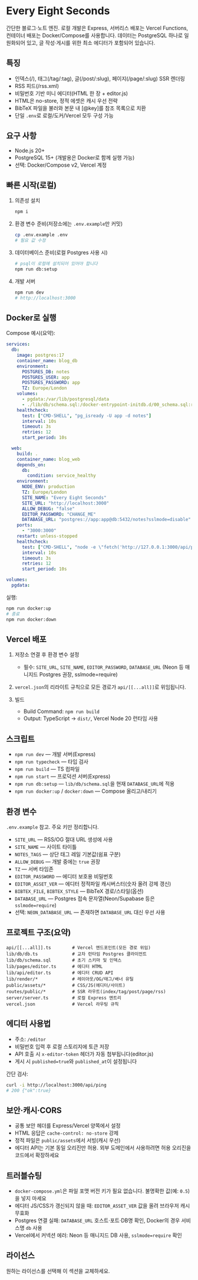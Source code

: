 # Every Eight Seconds

간단한 블로그·노트 엔진. 로컬 개발은 Express, 서버리스 배포는 Vercel Functions, 컨테이너 배포는 Docker/Compose를 사용합니다. 데이터는 PostgreSQL 하나로 일원화되어 있고, 글 작성·게시를 위한 최소 에디터가 포함되어 있습니다.

## 특징

* 인덱스(/), 태그(/tag/\:tag), 글(/post/\:slug), 페이지(/page/\:slug) SSR 렌더링
* RSS 피드(/rss.xml)
* 비밀번호 기반 미니 에디터(HTML 한 장 + editor.js)
* HTML은 no-store, 정적 에셋은 캐시 우선 전략
* BibTeX 파일을 불러와 본문 내 \[@key]를 참조 목록으로 치환
* 단일 `.env`로 로컬/도커/Vercel 모두 구성 가능

## 요구 사항

* Node.js 20+
* PostgreSQL 15+ (개발용은 Docker로 함께 실행 가능)
* 선택: Docker/Compose v2, Vercel 계정

## 빠른 시작(로컬)

1. 의존성 설치

   ```bash
   npm i
   ```
2. 환경 변수 준비(저장소에는 `.env.example`만 커밋)

   ```bash
   cp .env.example .env
   # 필요 값 수정
   ```
3. 데이터베이스 준비(로컬 Postgres 사용 시)

   ```bash
   # psql이 로컬에 설치되어 있어야 합니다
   npm run db:setup
   ```
4. 개발 서버

   ```bash
   npm run dev
   # http://localhost:3000
   ```

## Docker로 실행

Compose 예시(요약):

```yaml
services:
  db:
    image: postgres:17
    container_name: blog_db
    environment:
      POSTGRES_DB: notes
      POSTGRES_USER: app
      POSTGRES_PASSWORD: app
      TZ: Europe/London
    volumes:
      - pgdata:/var/lib/postgresql/data
      - ./lib/db/schema.sql:/docker-entrypoint-initdb.d/00_schema.sql:ro
    healthcheck:
      test: ["CMD-SHELL", "pg_isready -U app -d notes"]
      interval: 10s
      timeout: 3s
      retries: 12
      start_period: 10s

  web:
    build: .
    container_name: blog_web
    depends_on:
      db:
        condition: service_healthy
    environment:
      NODE_ENV: production
      TZ: Europe/London
      SITE_NAME: "Every Eight Seconds"
      SITE_URL: "http://localhost:3000"
      ALLOW_DEBUG: "false"
      EDITOR_PASSWORD: "CHANGE_ME"
      DATABASE_URL: "postgres://app:app@db:5432/notes?sslmode=disable"
    ports:
      - "3000:3000"
    restart: unless-stopped
    healthcheck:
      test: ["CMD-SHELL", "node -e \"fetch('http://127.0.0.1:3000/api/ping').then(r=>process.exit(r.ok?0:1)).catch(()=>process.exit(1))\""]
      interval: 10s
      timeout: 3s
      retries: 12
      start_period: 10s

volumes:
  pgdata:
```

실행:

```bash
npm run docker:up
# 종료
npm run docker:down
```

## Vercel 배포

1. 저장소 연결 후 환경 변수 설정

   * 필수: `SITE_URL`, `SITE_NAME`, `EDITOR_PASSWORD`, `DATABASE_URL` (Neon 등 매니지드 Postgres 권장, sslmode=require)
2. `vercel.json`의 리라이트 규칙으로 모든 경로가 `api/[[...all]]`로 위임됩니다.
3. 빌드

   * Build Command: `npm run build`
   * Output: TypeScript → `dist/`, Vercel Node 20 런타임 사용

## 스크립트

* `npm run dev` — 개발 서버(Express)
* `npm run typecheck` — 타입 검사
* `npm run build` — TS 컴파일
* `npm run start` — 프로덕션 서버(Express)
* `npm run db:setup` — `lib/db/schema.sql`을 현재 `DATABASE_URL`에 적용
* `npm run docker:up` / `docker:down` — Compose 올리고/내리기

## 환경 변수

`.env.example` 참고. 주요 키만 정리합니다.

* `SITE_URL` — RSS/OG 절대 URL 생성에 사용
* `SITE_NAME` — 사이트 타이틀
* `NOTES_TAGS` — 상단 태그 레일 기본값(쉼표 구분)
* `ALLOW_DEBUG` — 개발 중에는 `true` 권장
* `TZ` — 서버 타임존
* `EDITOR_PASSWORD` — 에디터 보호용 비밀번호
* `EDITOR_ASSET_VER` — 에디터 정적파일 캐시버스터(숫자 올려 강제 갱신)
* `BIBTEX_FILE`, `BIBTEX_STYLE` — BibTeX 경로/스타일(옵션)
* `DATABASE_URL` — Postgres 접속 문자열(Neon/Supabase 등은 `sslmode=require`)
* 선택: `NEON_DATABASE_URL` — 존재하면 `DATABASE_URL` 대신 우선 사용

## 프로젝트 구조(요약)

```
api/[[...all]].ts        # Vercel 엔드포인트(모든 경로 위임)
lib/db/db.ts             # 교차 런타임 Postgres 클라이언트
lib/db/schema.sql        # 초기 스키마 및 인덱스
lib/pages/editor.ts      # 에디터 HTML
lib/api/editor.ts        # 에디터 CRUD API
lib/render/*             # 레이아웃/OG/태그/배너 유틸
public/assets/*          # CSS/JS(에디터/사이트)
routes/public/*          # SSR 라우트(index/tag/post/page/rss)
server/server.ts         # 로컬 Express 엔트리
vercel.json              # Vercel 라우팅 규칙
```

## 에디터 사용법

* 주소: `/editor`
* 비밀번호 입력 후 로컬 스토리지에 토큰 저장
* API 호출 시 `x-editor-token` 헤더가 자동 첨부됩니다(editor.js)
* 게시 시 `published=true`와 `published_at`이 설정됩니다

간단 검사:

```bash
curl -i http://localhost:3000/api/ping
# 200 {"ok":true}
```

## 보안·캐시·CORS

* 공통 보안 헤더를 Express/Vercel 양쪽에서 설정
* HTML 응답은 `cache-control: no-store` 강제
* 정적 파일은 `public/assets`에서 서빙(캐시 우선)
* 에디터 API는 기본 동일 오리진만 허용. 외부 도메인에서 사용하려면 허용 오리진을 코드에서 확장하세요

## 트러블슈팅

* `docker-compose.yml`은 파일 포맷 버전 키가 필요 없습니다. 불명확한 값(예: `0.5`)을 넣지 마세요
* 에디터 JS/CSS가 갱신되지 않을 때: `EDITOR_ASSET_VER` 값을 올려 브라우저 캐시 무효화
* Postgres 연결 실패: `DATABASE_URL` 호스트·포트·DB명 확인, Docker의 경우 서비스명 `db` 사용
* Vercel에서 커넥션 에러: Neon 등 매니지드 DB 사용, `sslmode=require` 확인

## 라이선스

원하는 라이선스를 선택해 이 섹션을 교체하세요.

